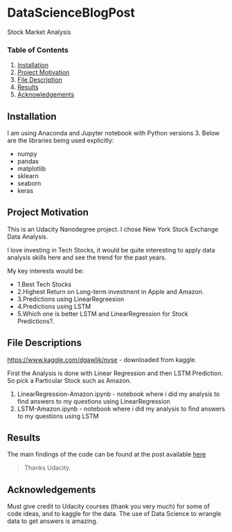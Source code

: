 # DataScienceBlogPost
Stock Market Analysis

### Table of Contents

1. [Installation](#installation)
2. [Project Motivation](#motivation)
3. [File Description](#files)
4. [Results](#results)
5. [Acknowledgements](#acknowledgement)

## Installation <a name="installation"></a>

I am using Anaconda and Jupyter notebook with Python versions 3.
Below are the libraries being used explicitly:
- numpy
- pandas
- matplotlib
- sklearn
- seaborn
- keras

## Project Motivation<a name="motivation"></a>

This is an Udacity Nanodegree project. I chose New York Stock Exchange Data Analysis.

I love investing in Tech Stocks, it would be quite interesting to apply data analysis skills here and see the trend for the past years.


My key interests would be:

- 1.Best Tech Stocks 
- 2.Highest Return on Long-term investment in Apple and Amazon. 
- 3.Predictions using LinearRegreesion 
- 4.Predictions using LSTM 
- 5.Which one is better LSTM and LinearRegression for Stock Predictions?.

## File Descriptions <a name="files"></a>

https://www.kaggle.com/dgawlik/nyse - downloaded from kaggle.

First the Analysis is done with Linear Regression and then LSTM Prediction.
So pick a Particular Stock such as Amazon.

1. LinearRegression-Amazon.ipynb - notebook where i did my analysis to find answers to my questions using LinearRegression
2. LSTM-Amazon.ipynb - notebook where i did my analysis to find answers to my questions using LSTM


## Results<a name="results"></a>

The main findings of the code can be found at the post available [here](https://vishalden493.medium.com/apple-or-amazon-which-stock-is-better-stock-market-analysis-5ded19483add)
> Thanks Udacity.

## Acknowledgements<a name="acknowledgement"></a>
Must give credit to Udacity courses (thank you very much) for some of code ideas, and to kaggle for the data. The use of Data Science to wrangle data to get answers is amazing.

